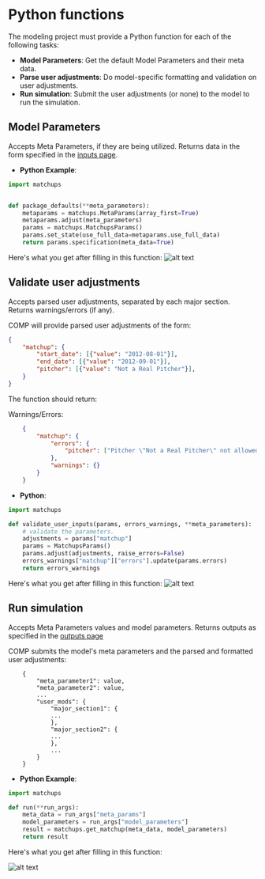# Python functions

The modeling project must provide a Python function for each of the following tasks:
- **Model Parameters**: Get the default Model Parameters and their meta data.
- **Parse user adjustments**: Do model-specific formatting and validation on user adjustments.
- **Run simulation**: Submit the user adjustments (or none) to the model to run the simulation.

Model Parameters
----------------------

Accepts Meta Parameters, if they are being utilized. Returns data in the form specified in the [inputs page](/publish/inputs/).

- **Python Example**:

```python
import matchups


def package_defaults(**meta_parameters):
    metaparams = matchups.MetaParams(array_first=True)
    metaparams.adjust(meta_parameters)
    params = matchups.MatchupsParams()
    params.set_state(use_full_data=metaparams.use_full_data)
    return params.specification(meta_data=True)
```

Here's what you get after filling in this function:
![alt text](https://user-images.githubusercontent.com/9206065/56739963-eee28780-673d-11e9-8692-59f58af2b5ff.png)

Validate user adjustments
--------------------------
Accepts parsed user adjustments, separated by each major section. Returns warnings/errors (if any).

COMP will provide parsed user adjustments of the form:

```json
{
    "matchup": {
        "start_date": [{"value": "2012-08-01"}],
        "end_date": [{"value": "2012-09-01"}],
        "pitcher": [{"value": "Not a Real Pitcher"}],
    }
}
```

The function should return:

Warnings/Errors:

```json
    {
        "matchup": {
            "errors": {
                "pitcher": ["Pitcher \"Not a Real Pitcher\" not allowed"]
            },
            "warnings": {}
        }
    }
```

- **Python**:

```python
import matchups

def validate_user_inputs(params, errors_warnings, **meta_parameters):
    # validate the parameters.
    adjustments = params["matchup"]
    params = MatchupsParams()
    params.adjust(adjustments, raise_errors=False)
    errors_warnings["matchup"]["errors"].update(params.errors)
    return errors_warnings
```

Here's what you get after filling in this function:
![alt text](https://user-images.githubusercontent.com/9206065/56741151-48e44c80-6740-11e9-88a8-dcc5887a3187.png)


Run simulation
----------------

Accepts Meta Parameters values and model parameters. Returns outputs as specified in the [outputs page](/publish/outputs/)

COMP submits the model's meta parameters and the parsed and formatted user adjustments:

```
    {
        "meta_parameter1": value,
        "meta_parameter2": value,
        ...
        "user_mods": {
            "major_section1": {
            ...
            },
            "major_section2": {
            ...
            },
            ...
        }
    }
```

- **Python Example**:

```python
import matchups

def run(**run_args):
    meta_data = run_args["meta_params"]
    model_parameters = run_args["model_parameters"]
    result = matchups.get_matchup(meta_data, model_parameters)
    return result
```

Here's what you get after filling in this function:

![alt text](https://user-images.githubusercontent.com/9206065/56739963-eee28780-673d-11e9-8692-59f58af2b5ff.png)